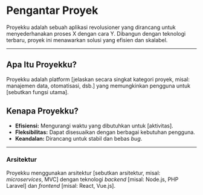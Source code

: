 # Pengantar Proyek

Proyekku adalah sebuah aplikasi revolusioner yang dirancang untuk menyederhanakan proses X dengan cara Y. Dibangun dengan teknologi terbaru, proyek ini menawarkan solusi yang efisien dan skalabel.

---

## Apa Itu Proyekku?

Proyekku adalah platform [jelaskan secara singkat kategori proyek, misal: manajemen data, otomatisasi, dsb.] yang memungkinkan pengguna untuk [sebutkan fungsi utama].

## Kenapa Proyekku?

* **Efisiensi:** Mengurangi waktu yang dibutuhkan untuk [aktivitas].
* **Fleksibilitas:** Dapat disesuaikan dengan berbagai kebutuhan pengguna.
* **Keandalan:** Dirancang untuk stabil dan bebas *bug*.

---

### Arsitektur

Proyekku menggunakan arsitektur [sebutkan arsitektur, misal: *microservices*, MVC] dengan teknologi *backend* [misal: Node.js, PHP Laravel] dan *frontend* [misal: React, Vue.js].
